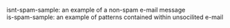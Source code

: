 isnt-spam-sample: an example of a non-spam e-mail message  
is-spam-sample: an example of patterns contained within unsocilited e-mail  
